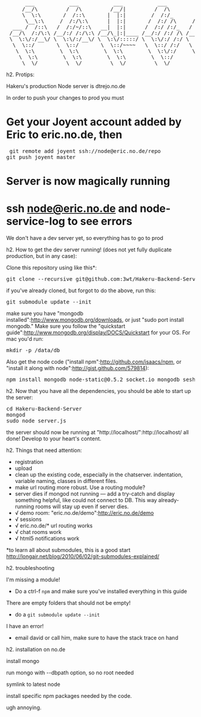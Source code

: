<pre>
      ___           ___           ___           ___           ___           ___     
     /__/\         /  /\         /__/|         /  /\         /  /\         /__/\    
     \  \:\       /  /::\       |  |:|        /  /:/_       /  /::\        \  \:\   
      \__\:\     /  /:/\:\      |  |:|       /  /:/ /\     /  /:/\:\        \  \:\  
  ___ /  /::\   /  /:/~/::\   __|  |:|      /  /:/ /:/_   /  /:/~/:/    ___  \  \:\ 
 /__/\  /:/\:\ /__/:/ /:/\:\ /__/\_|:|____ /__/:/ /:/ /\ /__/:/ /:/___ /__/\  \__\:\
 \  \:\/:/__\/ \  \:\/:/__\/ \  \:\/:::::/ \  \:\/:/ /:/ \  \:\/:::::/ \  \:\ /  /:/
  \  \::/       \  \::/       \  \::/~~~~   \  \::/ /:/   \  \::/~~~~   \  \:\  /:/ 
   \  \:\        \  \:\        \  \:\        \  \:\/:/     \  \:\        \  \:\/:/  
    \  \:\        \  \:\        \  \:\        \  \::/       \  \:\        \  \::/   
     \__\/         \__\/         \__\/         \__\/         \__\/         \__\/
</pre>

 
h2. Protips:

Hakeru's production Node server is dtrejo.no.de

In order to push your changes to prod you must

# Get your Joyent account added by Eric to eric.no.de, then
  <pre> git remote add joyent ssh://node@eric.no.de/repo
git push joyent master</pre>
# Server is now magically running
# ssh node@eric.no.de and node-service-log to see errors

We don't have a dev server yet, so everything has to go to prod

h2. How to get the dev server running! (does not yet fully duplicate production, but in any case):

Clone this repository using like this*:
<pre>git clone --recursive git@github.com:3wt/Hakeru-Backend-Server.git</pre>

if you've already cloned, but forgot to do the above, run this:
<pre>git submodule update --init</pre>
  
make sure you have "mongodb installed":http://www.mongodb.org/downloads, or just "sudo port install mongodb." Make sure you follow the "quickstart guide":http://www.mongodb.org/display/DOCS/Quickstart for your OS. For mac you'd run:
<pre>mkdir -p /data/db</pre>
  
Also get the node code ("install npm":http://github.com/isaacs/npm, or "install it along with node":http://gist.github.com/579814):
<pre>npm install mongodb node-static@0.5.2 socket.io mongodb sesh formidable</pre>
  
h2. Now that you have all the dependencies, you should be able to start up the server:

<pre>cd Hakeru-Backend-Server
mongod
sudo node server.js</pre>

the server should now be running at "http://localhost/":http://localhost/
all done! Develop to your heart's content.
  
h2. Things that need attention:
* registration
* upload
* clean up the existing code, especially in the chatserver. indentation, variable naming, classes in different files.
* make url routing more robust. Use a routing module?
* server dies if mongod not running — add a try-catch and display something helpful, like could not connect to DB. This way already-running rooms will stay up even if server dies.
* √ demo room: "eric.no.de/demo":http://eric.no.de/demo
* √ sessions
* √ eric.no.de/* url routing works
* √ chat rooms work
* √ html5 notifications work


*to learn all about submodules, this is a good start http://longair.net/blog/2010/06/02/git-submodules-explained/

h2. troubleshooting

I'm missing a module!
* Do a ctrl-f <code>npm</code> and make sure you've installed everything in this guide

There are empty folders that should not be empty!
* do a <code>git submodule update --init</code>

I have an error!
* email david or call him, make sure to have the stack trace on hand


h2. installation on no.de

install mongo

run mongo with --dbpath option, so no root needed

symlink to latest node

install specific npm packages needed by the code.

ugh annoying.